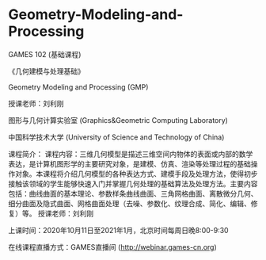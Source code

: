 # Geometry-Modeling-and-Processing

 GAMES 102 (基础课程)
 
《几何建模与处理基础》

 Geometry Modeling and Processing (GMP)
 
 授课老师：刘利刚
 
 图形与几何计算实验室 (Graphics&Geometric Computing Laboratory)
 
 中国科学技术大学 (University of Science and Technology of China)

课程简介：
课程内容：三维几何模型是描述三维空间内物体的表面或内部的数学表达，是计算机图形学的主要研究对象，是建模、仿真、渲染等处理过程的基础操作对象。本课程将介绍几何模型的各种表达方式、建模手段及处理方法，使得初步接触该领域的学生能够快速入门并掌握几何处理的基础算法及处理方法。主要内容包括：曲线曲面的基本理论、参数样条曲线曲面、三角网格曲面、离散微分几何、细分曲面及隐式曲面、网格曲面处理（去噪、参数化、纹理合成、简化、编辑、修复）等。
授课老师：刘利刚

上课时间：2020年10月11日至2021年1月，北京时间每周日晚8:00-9:30

在线课程直播方式：GAMES直播间 (http://webinar.games-cn.org)
